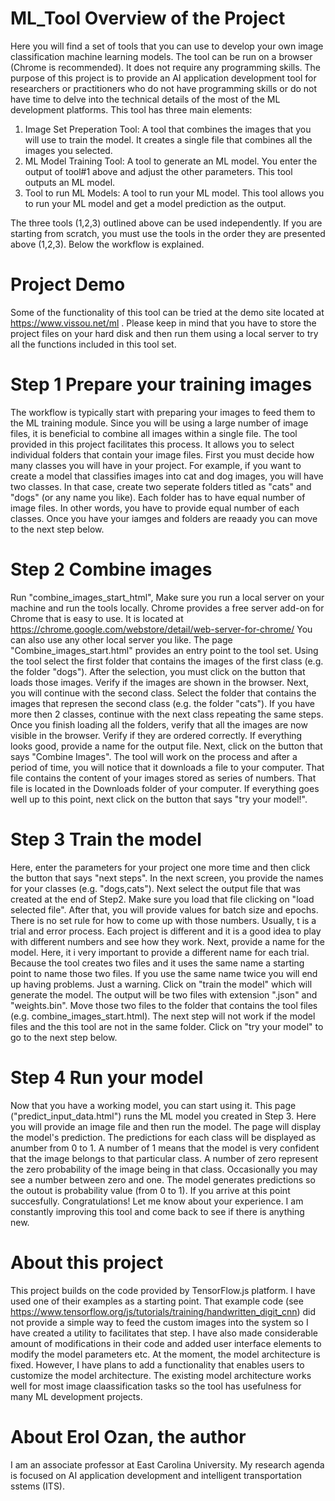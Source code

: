 # ML_Tool Overview of the Project
Here you will find a set of tools that you can use to develop your own image classification machine learning models. The tool can be run on a browser (Chrome is recommended). It does not require any programming skills. The purpose of this project is to provide an AI application development tool for researchers or practitioners who do not have programming skills or do not have time to delve into the technical details of the most of the ML development platforms.
This tool has three main elements:
1. Image Set Preperation Tool: A tool that combines the images that you will use to train the model. It creates a single file that combines all the images you selected.
2. ML Model Training Tool: A tool to generate an ML model. You enter the output of tool#1 above and adjust the other parameters. This tool outputs an ML model.
3. Tool to run ML Models: A tool to run your ML model. This tool allows you to run your ML model and get a model prediction as the output.

The three tools (1,2,3) outlined above can be used independently. If you are starting from scratch, you must use the tools in the order they are presented above (1,2,3). Below the workflow is explained.

# Project Demo
Some of the functionality of this tool can be tried at the demo site located at https://www.vissou.net/ml . Please keep in mind that you have to store the project files on your hard disk and then run them using a local server to try all the functions included in this tool set.

# Step 1 Prepare your training images
The workflow is typically start with preparing your images to feed them to the ML training module. Since you will be using a large number of image files, it is beneficial to combine all images within a single file. The tool provided in this project facilitates this process. It allows you to select individual folders that contain your image files.
First you must decide how many classes you will have in your project. For example, if you want to create a model that classifies images into cat and dog images, you will have two classes. In that case, create two seperate folders titled as "cats" and "dogs" (or any name you like). Each folder has to have equal number of image files. In other words, you have to provide equal number of each classes. 
Once you have your iamges and folders are reaady you can move to the next step below.

# Step 2 Combine images
Run "combine_images_start_html", Make sure you run a local server on your machine and run the tools locally. Chrome provides a free server add-on for Chrome that is easy to use. It is located at https://chrome.google.com/webstore/detail/web-server-for-chrome/ You can also use any other local server you like.
The page "Combine_images_start.html" provides an entry point to the tool set. Using the tool select the first folder that contains the images of the first class (e.g. the folder "dogs"). After the selection, you must click on the button that loads those images. Verify if the images are shown in the browser. Next, you will continue with the second class. Select the folder that contains the images that represen the second class (e.g. the folder "cats"). If you have more then 2 classes, continue with the next class repeating the same steps.
Once you finish loading all the folders, verify that all the images are now visible in the browser. Verify if they are ordered correctly. If everything looks good, provide a name for the output file. Next, click on the button that says "Combine Images". The tool will work on the process and after a period of time, you will notice that it downloads a file to your computer. That file contains the content of your images stored as series of numbers. That file is located in the Downloads folder of your computer.
If everything goes well up to this point, next click on the button that says "try your model!".

# Step 3 Train the model
Here, enter the parameters for your project one more time and then click the button that says "next steps". In the next screen, you provide the names for your classes (e.g. "dogs,cats"). Next select the output file that was created at the end of Step2. Make sure you load that file clicking on "load selected file". After that, you will provide values for batch size and epochs. There is no set rule for how to come up with those numbers. Usually, t is a trial and error process. Each project is different and it is a good idea to play with different numbers and see how they work. Next, provide a name for the model. Here, it i very important to provide a different name for each trial. Because the tool creates two files and it uses the same name a starting point to name those two files. If you use the same name twice you will end up having problems. Just a warning. Click on "train the model" which will generate the model. The output will be two files with extension ".json" and "weights.bin". Move those two files to the folder that contains the tool files (e.g. combine_images_start.html). The next step will not work if the model files and the this tool are not in the same folder. Click on "try your model" to go to the next step below.

# Step 4 Run your model
Now that you have a working model, you can start using it. This page ("predict_input_data.html") runs the ML model you created in Step 3. Here you will provide an image file and then run the model. The page will display the model's prediction. The predictions for each class will be displayed as anumber from 0 to 1. A number of 1 means that the model is very confident that the image belongs to that particular class. A number of zero represent the zero probability of the image being in that class. Occasionally you may see a number between zero and one. The model generates predictions so the outout is probability value (from 0 to 1). If you arrive at this point succesfully. Congratulations! Let me know about your experience. I am constantly improving this tool and come back to see if there is anything new.

# About this project
This project builds on the code provided by TensorFlow.js platform. I have used one of their examples as a starting point. That example code (see https://www.tensorflow.org/js/tutorials/training/handwritten_digit_cnn) did not provide a simple way to feed the custom images into the system so I have created a utility to facilitates that step. I have also made considerable amount of modifications in their code and added user interface elements to modify the model parameters etc. At the moment, the model architecture is fixed. However, I have plans to add a functionality that enables users to customize the model architecture. The existing model architecture works well for most image claassification tasks so the tool has usefulness for many ML development projects.

# About Erol Ozan, the author
I am an associate professor at East Carolina University. My research agenda is focused on AI application development and intelligent transportation sstems (ITS).




